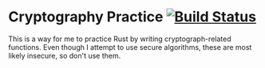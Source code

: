 # Cryptography Practice  [![Build Status](https://travis-ci.org/tbarrella/crypto-practice.svg?branch=master)](https://travis-ci.org/tbarrella/crypto-practice)

This is a way for me to practice Rust by writing cryptograph-related functions.
Even though I attempt to use secure algorithms, these are most likely insecure,
so don't use them.
